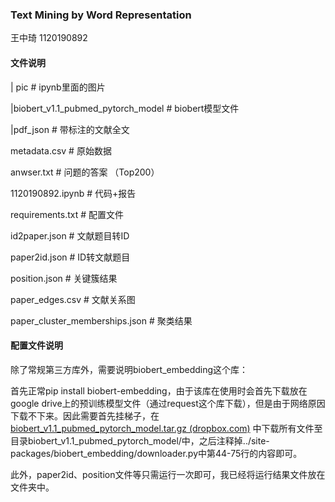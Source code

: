 ### **Text Mining by Word Representation**

王中琦 1120190892

#### 文件说明

| pic # ipynb里面的图片

|biobert_v1.1_pubmed_pytorch_model # biobert模型文件

|pdf_json # 带标注的文献全文

metadata.csv # 原始数据

anwser.txt # 问题的答案 （Top200）

1120190892.ipynb # 代码+报告

requirements.txt # 配置文件

id2paper.json # 文献题目转ID

paper2id.json # ID转文献题目

position.json # 关键簇结果

paper_edges.csv # 文献关系图

paper_cluster_memberships.json # 聚类结果 

#### 配置文件说明

除了常规第三方库外，需要说明biobert_embedding这个库：

首先正常pip install biobert-embedding，由于该库在使用时会首先下载放在google drive上的预训练模型文件（通过request这个库下载），但是由于网络原因下载不下来。因此需要首先挂梯子，在[biobert_v1.1_pubmed_pytorch_model.tar.gz (dropbox.com)](https://www.dropbox.com/s/hvsemunmv0htmdk/biobert_v1.1_pubmed_pytorch_model.tar.gz?dl=0) 中下载所有文件至目录biobert_v1.1_pubmed_pytorch_model/中，之后注释掉../site-packages/biobert_embedding/downloader.py中第44-75行的内容即可。

此外，paper2id、position文件等只需运行一次即可，我已经将运行结果文件放在文件夹中。